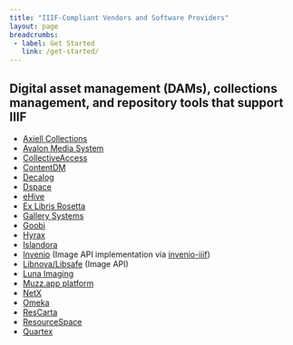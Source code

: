 ```yaml
---
title: "IIIF-Compliant Vendors and Software Providers"
layout: page
breadcrumbs:
 - label: Get Started
   link: /get-started/
---
```


## Digital asset management (DAMs), collections management, and repository tools that support IIIF

 - [Axiell Collections](https://www.axiell.com/solutions/product/axiell-collections/)
 - [Avalon Media System](https://www.avalonmediasystem.org/)
 - [CollectiveAccess](https://collectiveaccess.org)
 - [ContentDM](https://www.oclc.org/en/contentdm/iiif.html)
 - [Decalog](https://www.decalog.net/)
 - [Dspace](https://duraspace.org/dspace/)
 - [eHive](https://ehive.com/)
 - [Ex Libris Rosetta](https://knowledge.exlibrisgroup.com/Rosetta/Training/What's_New_Videos/Rosetta_5-3)
 - [Gallery Systems](https://www.gallerysystems.com/international-image-interoperability-framework-iiif/)
 - [Goobi](https://goobi.io)
 - [Hyrax](https://hyrax.samvera.org/)
 - [Islandora](https://islandora.github.io/documentation/user-documentation/iiif/)
 - [Invenio](https://invenio-software.org/products/framework/) (Image API implementation via [invenio-iiif](https://github.com/inveniosoftware/invenio-iiif))
 - [Libnova/Libsafe](https://www.libnova.com/) (Image API)
 - [Luna Imaging](http://www.lunaimaging.com/iiif)
 - [Muzz.app platform](https://muzz.app)
 - [NetX](https://www.netx.net/)
 - [Omeka](https://omeka.org/s/)
 - [ResCarta](https://rescarta.org/)
 - [ResourceSpace](https://www.resourcespace.com/knowledge-base/api/iiif)
 - [Quartex](https://www.quartexcollections.com/)

